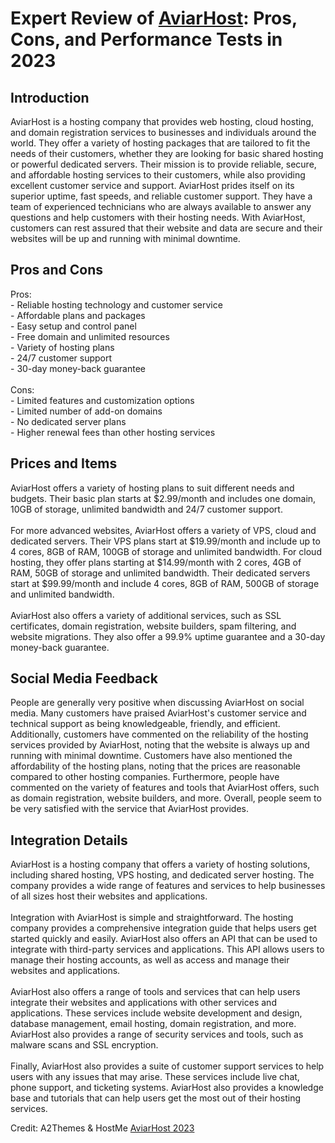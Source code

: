 <h1>Expert Review of <a href="https://a2themes.com/aviarhost-reviews">AviarHost</a>: Pros, Cons, and Performance Tests in 2023</h1>
<h2>Introduction</h2>
AviarHost is a hosting company that provides web hosting, cloud hosting, and domain registration services to businesses and individuals around the world. They offer a variety of hosting packages that are tailored to fit the needs of their customers, whether they are looking for basic shared hosting or powerful dedicated servers. Their mission is to provide reliable, secure, and affordable hosting services to their customers, while also providing excellent customer service and support. AviarHost prides itself on its superior uptime, fast speeds, and reliable customer support. They have a team of experienced technicians who are always available to answer any questions and help customers with their hosting needs. With AviarHost, customers can rest assured that their website and data are secure and their websites will be up and running with minimal downtime.
<h2>Pros and Cons</h2>
Pros: <br>- Reliable hosting technology and customer service<br>- Affordable plans and packages<br>- Easy setup and control panel<br>- Free domain and unlimited resources<br>- Variety of hosting plans<br>- 24/7 customer support<br>- 30-day money-back guarantee<br><br>Cons: <br>- Limited features and customization options<br>- Limited number of add-on domains<br>- No dedicated server plans<br>- Higher renewal fees than other hosting services
<h2>Prices and Items</h2>
AviarHost offers a variety of hosting plans to suit different needs and budgets. Their basic plan starts at $2.99/month and includes one domain, 10GB of storage, unlimited bandwidth and 24/7 customer support. <br><br>For more advanced websites, AviarHost offers a variety of VPS, cloud and dedicated servers. Their VPS plans start at $19.99/month and include up to 4 cores, 8GB of RAM, 100GB of storage and unlimited bandwidth. For cloud hosting, they offer plans starting at $14.99/month with 2 cores, 4GB of RAM, 50GB of storage and unlimited bandwidth. Their dedicated servers start at $99.99/month and include 4 cores, 8GB of RAM, 500GB of storage and unlimited bandwidth.<br><br>AviarHost also offers a variety of additional services, such as SSL certificates, domain registration, website builders, spam filtering, and website migrations. They also offer a 99.9% uptime guarantee and a 30-day money-back guarantee.
<h2>Social Media Feedback</h2>
People are generally very positive when discussing AviarHost on social media. Many customers have praised AviarHost's customer service and technical support as being knowledgeable, friendly, and efficient. Additionally, customers have commented on the reliability of the hosting services provided by AviarHost, noting that the website is always up and running with minimal downtime. Customers have also mentioned the affordability of the hosting plans, noting that the prices are reasonable compared to other hosting companies. Furthermore, people have commented on the variety of features and tools that AviarHost offers, such as domain registration, website builders, and more. Overall, people seem to be very satisfied with the service that AviarHost provides.
<h2>Integration Details</h2>
AviarHost is a hosting company that offers a variety of hosting solutions, including shared hosting, VPS hosting, and dedicated server hosting. The company provides a wide range of features and services to help businesses of all sizes host their websites and applications.<br><br>Integration with AviarHost is simple and straightforward. The hosting company provides a comprehensive integration guide that helps users get started quickly and easily. AviarHost also offers an API that can be used to integrate with third-party services and applications. This API allows users to manage their hosting accounts, as well as access and manage their websites and applications.<br><br>AviarHost also offers a range of tools and services that can help users integrate their websites and applications with other services and applications. These services include website development and design, database management, email hosting, domain registration, and more. AviarHost also provides a range of security services and tools, such as malware scans and SSL encryption.<br><br>Finally, AviarHost also provides a suite of customer support services to help users with any issues that may arise. These services include live chat, phone support, and ticketing systems. AviarHost also provides a knowledge base and tutorials that can help users get the most out of their hosting services.
<p>Credit: A2Themes & HostMe <a href="https://a2themes.com/aviarhost-reviews">AviarHost 2023</a></p>